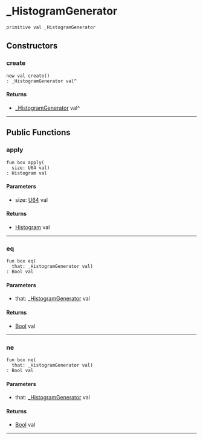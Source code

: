 # _HistogramGenerator

```pony
primitive val _HistogramGenerator
```

## Constructors

### create

```pony
new val create()
: _HistogramGenerator val^
```

#### Returns

* [_HistogramGenerator](wallaroo-ent-cluster_manager-_HistogramGenerator) val^

---

## Public Functions

### apply

```pony
fun box apply(
  size: U64 val)
: Histogram val
```
#### Parameters

*   size: [U64](builtin-U64) val

#### Returns

* [Histogram](wallaroo-core-metrics-Histogram) val

---

### eq

```pony
fun box eq(
  that: _HistogramGenerator val)
: Bool val
```
#### Parameters

*   that: [_HistogramGenerator](wallaroo-ent-cluster_manager-_HistogramGenerator) val

#### Returns

* [Bool](builtin-Bool) val

---

### ne

```pony
fun box ne(
  that: _HistogramGenerator val)
: Bool val
```
#### Parameters

*   that: [_HistogramGenerator](wallaroo-ent-cluster_manager-_HistogramGenerator) val

#### Returns

* [Bool](builtin-Bool) val

---

